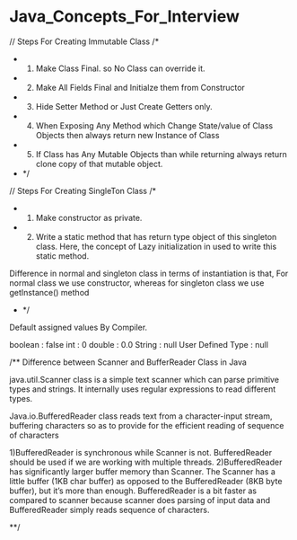 # Java_Concepts_For_Interview

// Steps For Creating Immutable Class
/*
 * 1. Make Class Final. so No Class can override it.
 * 2. Make All Fields Final and Initialze them from Constructor
 * 3. Hide Setter Method or Just Create Getters only.
 * 4. When Exposing Any Method which Change State/value of Class Objects then always return new Instance of Class
 * 5. If Class has Any Mutable Objects than while returning always return clone copy of that mutable object.
 * */


// Steps For Creating SingleTon Class
/*
 * 1. Make constructor as private.
 * 2. Write a static method that has return type object of this singleton class. Here, the concept of Lazy initialization in used to write this static method.
 
 Difference in normal and singleton class in terms of instantiation is that, For normal class we use constructor, whereas for singleton class we use getInstance() method
 * */
 
 Default assigned values By Compiler.

boolean : false
int : 0
double : 0.0
String : null
User Defined Type : null


/**
Difference between Scanner and BufferReader Class in Java

java.util.Scanner class is a simple text scanner which can parse primitive types and strings. It internally uses regular expressions to read different types.

Java.io.BufferedReader class reads text from a character-input stream, buffering characters so as to provide for the efficient reading of sequence of characters


1)BufferedReader is synchronous while Scanner is not. BufferedReader should be used if we are working with multiple threads.
2)BufferedReader has significantly larger buffer memory than Scanner.
The Scanner has a little buffer (1KB char buffer) as opposed to the BufferedReader (8KB byte buffer), but it’s more than enough.
BufferedReader is a bit faster as compared to scanner because scanner does parsing of input data and BufferedReader simply reads sequence of characters.



**/

